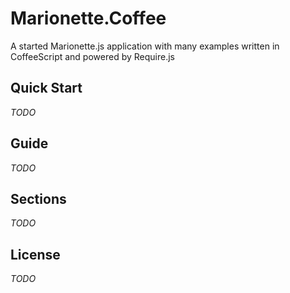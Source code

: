 # Marionette.Coffee

A started Marionette.js application with many examples written in CoffeeScript and powered by Require.js

## Quick Start

_TODO_

## Guide

_TODO_

## Sections

_TODO_

## License

_TODO_
